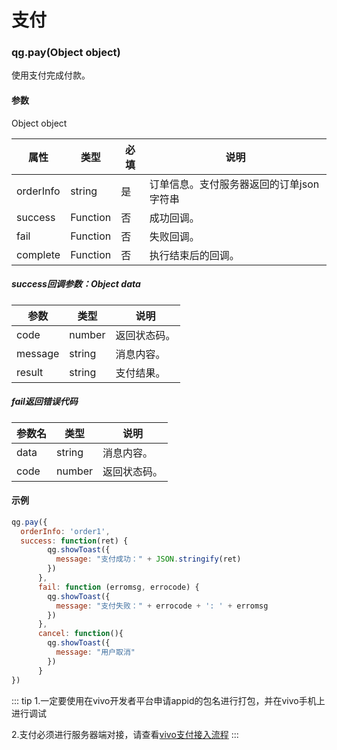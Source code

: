 # 支付

### qg.pay(Object object)

使用支付完成付款。

#### 参数

Object object

| 属性      | 类型       | 必填   | 说明       |
| -------- | -------- | ---- | -------- |
| orderInfo | string | 是    | 订单信息。支付服务器返回的订单json字符串|
| success | Function | 否    | 成功回调。 |
| fail | Function | 否    | 失败回调。 |
| complete | Function | 否    | 执行结束后的回调。 |

##### success回调参数：Object data

| 参数      | 类型      | 说明       |
| -------- | -------- | -------- |
| code | number | 返回状态码。 |
| message | string  | 消息内容。 |
| result | string  | 支付结果。 |

##### fail返回错误代码

| 参数名      | 类型      | 说明       |
| -------- | -------- | -------- |
| data | string  | 消息内容。 |
| code | number | 返回状态码。 |

#### 示例

```javascript
qg.pay({
  orderInfo: 'order1',
  success: function(ret) {
        qg.showToast({
          message: "支付成功：" + JSON.stringify(ret)
        })
      },
      fail: function (erromsg, errocode) {
        qg.showToast({
          message: "支付失败：" + errocode + ': ' + erromsg
        })
      },
      cancel: function(){
        qg.showToast({
          message: "用户取消"
        })
      }
})
```

::: tip
1.一定要使用在vivo开发者平台申请appid的包名进行打包，并在vivo手机上进行调试


2.支付必须进行服务器端对接，请查看[vivo支付接入流程](https://dev.vivo.com.cn/documentCenter/doc/144)
:::
